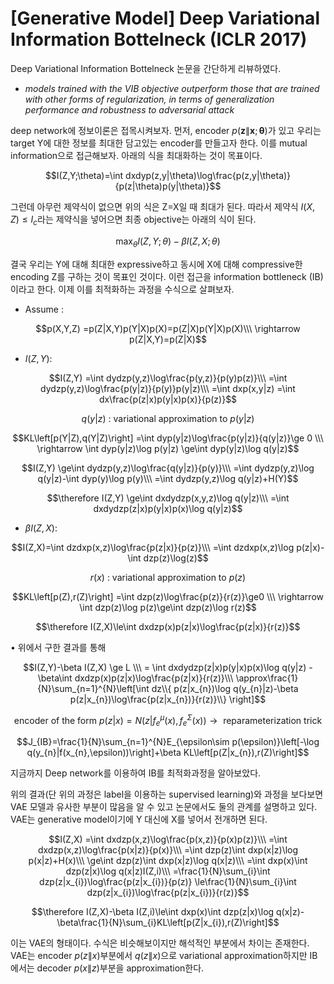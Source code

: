 # [Generative Model] Deep Variational Information Bottelneck (ICLR 2017)


Deep Variational Information Bottelneck 논문을 간단하게 리뷰하였다.

<!--more-->

- *models trained with the VIB objective outperform those that are trained with other forms of regularization, in terms of generalization performance and robustness to adversarial attack*

deep network에 정보이론은 접목시켜보자. 먼저, encoder $p(\boldsymbol{z}\|\boldsymbol{x};\boldsymbol{\theta})$가 있고 우리는 target Y에 대한 정보를 최대한 담고있는 encoder를 만들고자 한다. 이를 mutual information으로 접근해보자. 아래의 식을 최대화하는 것이 목표이다.

$$I(Z,Y;\theta)=\int dxdyp(z,y|\theta)\log\frac{p(z,y|\theta)}{p(z|\theta)p(y|\theta)}$$

그런데 아무런 제약식이 없으면 위의 식은 Z=X일 때 최대가 된다. 따라서 제약식 $I(X,Z)\le I_{c}$라는 제약식을 넣어으면 최종 objective는 아래의 식이 된다.

$$\max_{\theta}I(Z,Y;\theta)-\beta I(Z,X;\theta)$$

결국 우리는 Y에 대해 최대한 expressive하고 동시에 X에 대해 compressive한 encoding Z를 구하는 것이 목표인 것이다. 이런 접근을 information bottleneck (IB) 이라고 한다. 이제 이를 최적화하는 과정을 수식으로 살펴보자.

- Assume : 

$$p(X,Y,Z)	=p(Z|X,Y)p(Y|X)p(X)=p(Z|X)p(Y|X)p(X)\\\ \rightarrow p(Z|X,Y)=p(Z|X)$$

- $I(Z,Y) :$

$$I(Z,Y) =\int dydzp(y,z)\log\frac{p(y,z)}{p(y)p(z)}\\\
	=\int dydzp(y,z)\log\frac{p(y|z)}{p(y)}p(y|z)\\\
    =\int dxp(x,y|z)
	=\int dx\frac{p(z|x)p(y|x)p(x)}{p(z)}$$
    
$$q(y|z)\text{ : variational approximation to } p(y|z)$$

$$KL\left[p(Y|Z),q(Y|Z)\right] =\int dyp(y|z)\log\frac{p(y|z)}{q(y|z)}\ge 0 \\\ \rightarrow	\int dyp(y|z)\log p(y|z) \ge\int dyp(y|z)\log q(y|z)$$

$$I(Z,Y)	\ge\int dydzp(y,z)\log\frac{q(y|z)}{p(y)}\\\
	=\int dydzp(y,z)\log q(y|z)-\int dyp(y)\log p(y)\\\
	=\int dydzp(y,z)\log q(y|z)+H(Y)$$
    
$$\therefore I(Z,Y)	\ge\int dxdydzp(x,y,z)\log q(y|z)\\\
	=\int dxdydzp(z|x)p(y|x)p(x)\log q(y|z)$$

- $\beta I(Z,X) :$

$$I(Z,X)=\int dzdxp(x,z)\log\frac{p(z|x)}{p(z)}\\\
	=\int dzdxp(x,z)\log p(z|x)-\int dzp(z)\log(z)$$

$$r(x)\text{ : variational approximation to }p(z)$$

$$KL\left[p(Z),r(Z)\right]	=\int dzp(z)\log\frac{p(z)}{r(z)}\ge0 \\\
\rightarrow	\int dzp(z)\log p(z)\ge\int dzp(z)\log r(z)$$

$$\therefore I(Z,X)\le\int dxdzp(x)p(z|x)\log\frac{p(z|x)}{r(z)}$$

• 위에서 구한 결과를 통해

$$I(Z,Y)-\beta I(Z,X) \ge L \\\ = \int dxdydzp(z|x)p(y|x)p(x)\log q(y|z) - \beta\int dxdzp(x)p(z|x)\log\frac{p(z|x)}{r(z)}\\\ \approx\frac{1}{N}\sum_{n=1}^{N}\left[\int dz\\{ p(z|x_{n})\log q(y_{n}|z)-\beta p(z|x_{n})\log\frac{p(z|x_{n})}{r(z)}\\} \right]$$
    
$$\text{encoder of the form } p(z|x)=N(z|f_{e}^{\mu}(x),f_{e}^{\Sigma}(x))\rightarrow \text{ reparameterization trick}$$ 

$$J_{IB}=\frac{1}{N}\sum_{n=1}^{N}E_{\epsilon\sim p(\epsilon)}\left[-\log q(y_{n}|f(x_{n},\epsilon))\right]+\beta KL\left[p(Z|x_{n}),r(Z)\right]$$

지금까지 Deep network를 이용하여 IB를 최적화과정을 알아보았다. 

위의 결과(단 위의 과정은 label을 이용하는 supervised learning)와 과정을 보다보면 VAE 모델과 유사한 부분이 많음을 알 수 있고 논문에서도 둘의 관계를 설명하고 있다. VAE는 generative model이기에 Y 대신에 X를 넣어서 전개하면 된다.

$$I(Z,X)	=\int dxdzp(x,z)\log\frac{p(x,z)}{p(x)p(z)}\\\
	=\int dxdzp(x,z)\log\frac{p(x|z)}{p(x)}\\\
	=\int dzp(z)\int dxp(x|z)\log p(x|z)+H(x)\\\
	\ge\int dzp(z)\int dxp(x|z)\log q(x|z)\\\
	=\int dxp(x)\int dzp(z|x)\log q(x|z)I(Z,i)\\\
    =\frac{1}{N}\sum_{i}\int dzp(z|x_{i})\log\frac{p(z|x_{i})}{p(z)}
	\le\frac{1}{N}\sum_{i}\int dzp(z|x_{i})\log\frac{p(z|x_{i})}{r(z)}$$
    
$$\therefore I(Z,X)-\beta I(Z,i)\le\int dxp(x)\int dzp(z|x)\log q(x|z)-\beta\frac{1}{N}\sum_{i}KL\left[p(Z|x_{i}),r(Z)\right]$$

이는 VAE의 형태이다. 수식은 비슷해보이지만 해석적인 부분에서 차이는 존재한다. VAE는 encoder $p(z\|x)$부분에서 $q(z\|x)$으로 variational approximation하지만 IB에서는 decoder $p(x\|z)$부분을 approximation한다.
